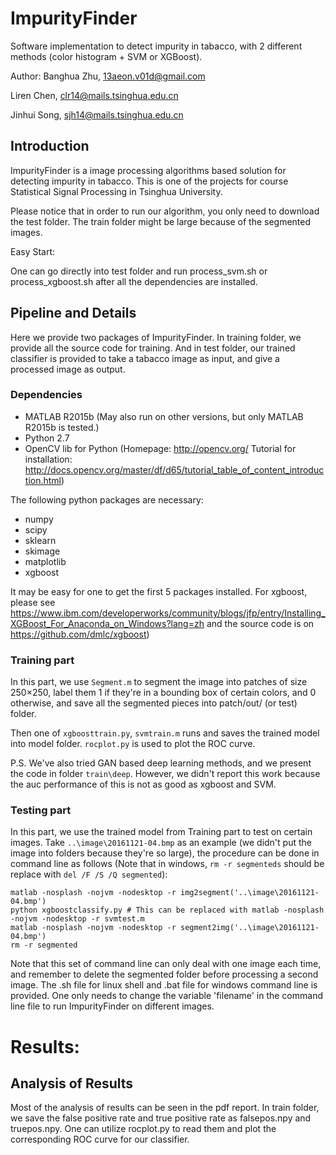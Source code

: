 # ImpurityFinder

Software implementation to detect impurity in tabacco, with 2 different methods (color histogram + SVM or XGBoost).

Author:
Banghua Zhu, 13aeon.v01d@gmail.com

Liren Chen, clr14@mails.tsinghua.edu.cn

Jinhui Song, sjh14@mails.tsinghua.edu.cn

## Introduction 

ImpurityFinder is a image processing algorithms based solution for detecting impurity in tabacco. This is one of the projects for course Statistical Signal Processing in Tsinghua University.

Please notice that in order to run our algorithm, you only need to download the test folder. The train folder might be large because of the segmented images. 

Easy Start:

One can go directly into test folder and run process_svm.sh or process_xgboost.sh after all the dependencies are installed.

## Pipeline and Details

Here we provide two packages of ImpurityFinder. In training folder, we provide all the source code for training. And in test folder, our trained classifier is provided to take a tabacco image as input, and give a processed image as output.

### Dependencies

- MATLAB R2015b (May also run on other versions, but only MATLAB R2015b is tested.)
- Python 2.7
- OpenCV lib for Python (Homepage: http://opencv.org/ Tutorial for installation: http://docs.opencv.org/master/df/d65/tutorial_table_of_content_introduction.html)


The following python packages are necessary:
- numpy
- scipy
- sklearn
- skimage
- matplotlib
- xgboost

It may be easy for one to get the first 5 packages installed. For xgboost, please see https://www.ibm.com/developerworks/community/blogs/jfp/entry/Installing_XGBoost_For_Anaconda_on_Windows?lang=zh and the source code is on https://github.com/dmlc/xgboost)


### Training part

In this part, we use `Segment.m` to segment the image into patches of size 250×250, label them 1 if they're in a bounding box of certain colors, and 0 otherwise, and save all the segmented pieces into patch/out/ (or test) folder.

Then one of `xgboosttrain.py`,  `svmtrain.m` runs and saves the trained model into model folder. `rocplot.py` is used to plot the ROC curve.

P.S. We've also tried GAN based deep learning methods, and we present the code in folder `train\deep`. However, we didn't report this work because the auc performance of this is not as good as xgboost and SVM. 

### Testing part

In this part, we use the trained model from Training part to test on certain images. Take `..\image\20161121-04.bmp` as an example (we didn't put the image into folders because they're so large), the procedure can be done in command line as follows (Note that in windows, `rm -r segmenteds` should be replace with `del /F /S /Q segmented`):

```
matlab -nosplash -nojvm -nodesktop -r img2segment('..\image\20161121-04.bmp')
python xgboostclassify.py # This can be replaced with matlab -nosplash -nojvm -nodesktop -r svmtest.m
matlab -nosplash -nojvm -nodesktop -r segment2img('..\image\20161121-04.bmp')
rm -r segmented
```

Note that this set of command line can only deal with one image each time, and remember to delete the segmented folder before processing a second image. The .sh file for linux shell and .bat file for windows command line is provided. One only needs to change the variable 'filename' in the command line file to run ImpurityFinder on different images.

# Results:

## Analysis of Results

Most of the analysis of results can be seen in the pdf report. In train folder, we save the false positive rate and true positive rate as falsepos.npy and truepos.npy. One can utilize rocplot.py to read them and plot the corresponding ROC curve for our classifier. 
